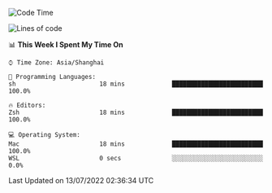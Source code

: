 <!--START_SECTION:waka-->
![Code Time](http://img.shields.io/badge/Code%20Time-743%20hrs%2052%20mins-blue)

![Lines of code](https://img.shields.io/badge/From%20Hello%20World%20I%27ve%20Written-22%20Thousand%20lines%20of%20code-blue)

📊 **This Week I Spent My Time On** 

```text
⌚︎ Time Zone: Asia/Shanghai

💬 Programming Languages: 
sh                       18 mins             █████████████████████████   100.0%

🔥 Editors: 
Zsh                      18 mins             █████████████████████████   100.0%

💻 Operating System: 
Mac                      18 mins             █████████████████████████   100.0% 
WSL                      0 secs              ░░░░░░░░░░░░░░░░░░░░░░░░░   0.0%

```


 Last Updated on 13/07/2022 02:36:34 UTC
<!--END_SECTION:waka-->
